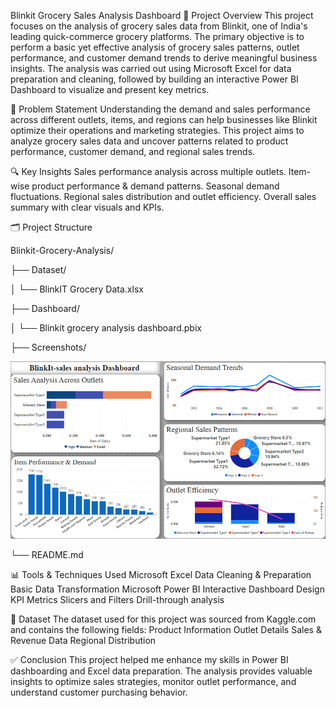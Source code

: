 Blinkit Grocery Sales Analysis Dashboard
📄 Project Overview
This project focuses on the analysis of grocery sales data from Blinkit, one of India's leading quick-commerce grocery platforms.
The primary objective is to perform a basic yet effective analysis of grocery sales patterns, outlet performance, and customer demand trends to derive meaningful business insights.
The analysis was carried out using Microsoft Excel for data preparation and cleaning, followed by building an interactive Power BI Dashboard to visualize and present key metrics.

🎯 Problem Statement
Understanding the demand and sales performance across different outlets, items, and regions can help businesses like Blinkit optimize their operations and marketing strategies.
This project aims to analyze grocery sales data and uncover patterns related to product performance, customer demand, and regional sales trends.

🔍 Key Insights
Sales performance analysis across multiple outlets.
Item-wise product performance & demand patterns.
Seasonal demand fluctuations.
Regional sales distribution and outlet efficiency.
Overall sales summary with clear visuals and KPIs.

🗂️ Project Structure

Blinkit-Grocery-Analysis/

├── Dataset/

│   └── BlinkIT Grocery Data.xlsx

├── Dashboard/

│   └── Blinkit grocery analysis dashboard.pbix

├── Screenshots/

![Image Alt](https://github.com/ilango1564/BlinkIT_Grocery_Analysis_Project/blob/bd14a00e5dd60279d312391a81af3e0b2a72420b/Screenshots/image.png)


└── README.md

📊 Tools & Techniques Used
Microsoft Excel
Data Cleaning & Preparation
Basic Data Transformation
Microsoft Power BI
Interactive Dashboard Design
KPI Metrics
Slicers and Filters
Drill-through analysis

📁 Dataset
The dataset used for this project was sourced from Kaggle.com and contains the following fields:
Product Information
Outlet Details
Sales & Revenue Data
Regional Distribution

✅ Conclusion
This project helped me enhance my skills in Power BI dashboarding and Excel data preparation.
The analysis provides valuable insights to optimize sales strategies, monitor outlet performance, and understand customer purchasing behavior.
